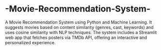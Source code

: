 # -Movie-Recommendation-System-
A Movie Recommendation System using Python and Machine Learning. It suggests movies based on content similarity (genres, cast, keywords) and uses cosine similarity with NLP techniques. The system includes a Streamlit web app that fetches posters via TMDb API, offering an interactive and personalized experience.
